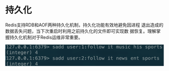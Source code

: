 # 持久化

Redis支持RDB和AOF两种持久化机制，持久化功能有效地避免因进程 退出造成的数据丢失问题，当下次重启时利用之前持久化的文件即可实现数 据恢复。理解掌握持久化机制对于Redis运维非常重要。

![Redis&#x6301;&#x4E45;&#x5316;&#x6587;&#x4EF6;&#x52A0;&#x8F7D;&#x6D41;&#x7A0B;](../.gitbook/assets/image%20%2857%29.png)

